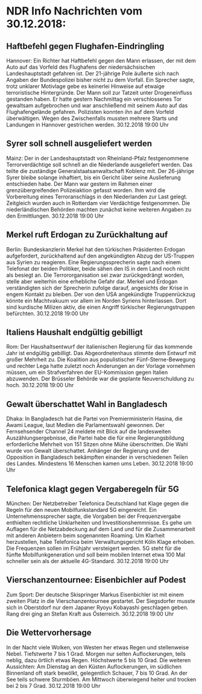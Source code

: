 # NDR Info Nachrichten vom 30.12.2018:


## Haftbefehl gegen Flughafen-Eindringling
Hannover: Ein Richter hat Haftbefehl gegen den Mann erlassen, der mit dem Auto auf das Vorfeld des Flughafens der niedersächsischen Landeshauptstadt gefahren ist. Der 21-jährige Pole äußerte sich nach Angaben der Bundespolizei bisher nicht zu dem Vorfall. Ein Sprecher sagte, trotz unklarer Motivlage gebe es keinerlei Hinweise auf etwaige terroristische Hintergründe. Der Mann soll zur Tatzeit unter Drogeneinfluss gestanden haben. Er hatte gestern Nachmittag ein verschlossenes Tor gewaltsam aufgebrochen und war anschließend mit seinem Auto auf das Flughafengelände gefahren. Polizisten konnten ihn auf dem Vorfeld überwältigen. Wegen des Zwischenfalls mussten mehrere Starts und Landungen in Hannover gestrichen werden. 30.12.2018 19:00 Uhr 

## Syrer soll schnell ausgeliefert werden
Mainz: Der in der Landeshauptstadt von Rheinland-Pfalz festgenommene Terrorverdächtige soll schnell an die Niederlande ausgeliefert werden. Das teilte die zuständige Generalstaatsanwaltschaft Koblenz mit. Der 26-jährige Syrer bleibe solange inhaftiert, bis ein Gericht über seine Auslieferung entschieden habe. Der Mann war gestern im Rahmen einer grenzübergreifenden Polizeiaktion gefasst worden. Ihm wird die Vorbereitung eines Terroranschlags in den Niederlanden zur Last gelegt. Zeitgleich wurden auch in Rotterdam vier Verdächtige festgenommen. Die niederländischen Behörden machten zunächst keine weiteren Angaben zu den Ermittlungen. 30.12.2018 19:00 Uhr 

## Merkel ruft Erdogan zu Zurückhaltung auf
Berlin: Bundeskanzlerin Merkel hat den türkischen Präsidenten Erdogan aufgefordert, zurückhaltend auf den angekündigten Abzug der US-Truppen aus Syrien zu reagieren. Eine Regierungssprecherin sagte nach einem Telefonat der beiden Politiker, beide sähen den IS in dem Land noch nicht als besiegt an. Die Terrororganisation sei zwar zurückgedrängt worden, stelle aber weiterhin eine erhebliche Gefahr dar. Merkel und Erdogan verständigten sich der Sprecherin zufolge darauf, angesichts der Krise in engem Kontakt zu bleiben. Der von den USA angekündigte Truppenrückzug könnte ein Machtvakuum vor allem im Norden Syriens hinterlassen. Dort sind kurdische Milizen aktiv, die einen Angriff türkischer Regierungstruppen befürchten. 30.12.2018 19:00 Uhr 

## Italiens Haushalt endgültig gebilligt
Rom: Der Haushaltsentwurf der italienischen Regierung für das kommende Jahr ist endgültig gebilligt. Das Abgeordnetenhaus stimmte dem Entwurf mit großer Mehrheit zu. Die Koalition aus populistischer Fünf-Sterne-Bewegung und rechter Lega hatte zuletzt noch Änderungen an der Vorlage vornehmen müssen, um ein Strafverfahren der EU-Kommission gegen Italien abzuwenden. Der Brüsseler Behörde war die geplante Neuverschuldung zu hoch. 30.12.2018 19:00 Uhr 

## Gewalt überschattet Wahl in Bangladesch
Dhaka: In Bangladesch hat die Partei von Premierministerin Hasina, die Awami League, laut Medien die Parlamentswahl gewonnen. Der Fernsehsender Channel 24 meldete mit Blick auf die landesweiten Auszählungsergebnisse, die Partei habe die für eine Regierungsbildung erforderliche Mehrheit von 151 Sitzen ohne Mühe überschritten. Die Wahl wurde von Gewalt überschattet. Anhänger der Regierung und der Opposition in Bangladesch bekämpften einander in verschiedenen Teilen des Landes. Mindestens 16 Menschen kamen ums Leben. 30.12.2018 19:00 Uhr 

## Telefonica klagt gegen Vergaberegeln für 5G
München: Der Netzbetreiber Telefonica Deutschland hat Klage gegen die Regeln für den neuen Mobilfunkstandard 5G eingereicht. Ein Unternehmenssprecher sagte, die Vorgaben bei der Frequenzvergabe enthielten rechtliche Unklarheiten und Investitionshemmnisse. Es gehe um Auflagen für die Netzabdeckung auf dem Land und für die Zusammenarbeit mit anderen Anbietern beim sogenannten Roaming. Um Klarheit herzustellen, habe Telefonica beim Verwaltungsgericht Köln Klage erhoben. Die Frequenzen sollen im Frühjahr versteigert werden. 5G steht für die fünfte Mobilfunkgeneration und soll beim mobilen Internet etwa 100 Mal schneller sein als der aktuelle 4G-Standard. 30.12.2018 19:00 Uhr 

## Vierschanzentournee: Eisenbichler auf Podest
Zum Sport: Der deutsche Skispringer Markus Eisenbichler ist mit einem zweiten Platz in die Vierschanzentournee gestartet. Der Siegsdorfer musste sich in Oberstdorf nur dem Japaner Ryoyu Kobayashi geschlagen geben. Rang drei ging an Stefan Kraft aus Österreich. 30.12.2018 19:00 Uhr 

## Die Wettervorhersage
In der Nacht viele Wolken, von Westen her etwas Regen und stellenweise Nebel. Tiefstwerte 7 bis 1 Grad. Morgen nur selten Auflockerungen, teils neblig, dazu örtlich etwas Regen. Höchstwerte 5 bis 10 Grad. Die weiteren Aussichten: Am Dienstag an den Küsten Auflockerungen, im südlichen Binnenland oft stark bewölkt, gelegentlich Schauer, 7 bis 10 Grad. An der See teils schwere Sturmböen. Am Mittwoch überwiegend heiter und trocken bei 2 bis 7 Grad. 30.12.2018 19:00 Uhr 
